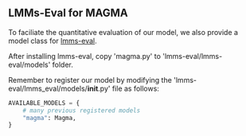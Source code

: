 ## LMMs-Eval for MAGMA

To faciliate the quantitative evaluation of our model, we also provide a model class for [lmms-eval](https://github.com/EvolvingLMMs-Lab/lmms-eval).

After installing lmms-eval, copy 'magma.py' to 'lmms-eval/lmms-eval/models' folder.

Remember to register our model by modifying the 'lmms-eval/lmms_eval/models/__init__.py' file as follows:

```python
AVAILABLE_MODELS = {
    # many previous registered models
    "magma": Magma,
}
```